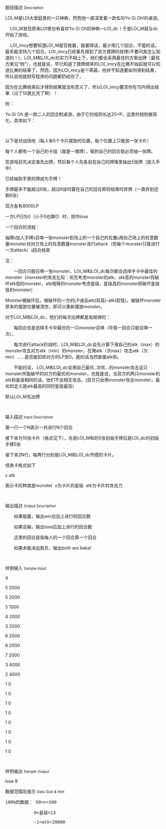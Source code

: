 <div class="panel panel-default">
<div class="area-title">
<span>
题目描述
<small>Description</small>
</span></div>
<div class="panel-body">

<p><span style="">LOI_M</span><span style="">是LOI大家庭里的一只神犇，然而他一直深爱着一款名叫Yo Gi Oh!的桌游。</span></p><p><span style="">    LOI_M</span><span style="">发现原来LOI里也有喜欢Yo Gi Oh的神犇—LOI_dc！于是LOI_M就与dc开始了游戏。</span></p><p><span style="">    LOI_imcy</span><span style="">想要知道LOI_M是否能赢，能赢得话，最少用几个回合，不能的话，最多能坚持几个回合。LOI_imcy已经事先得到了双方摸牌的规律(不要问我怎么知道的！)，LOI_M和LOI_dc的实力不相上下，他们都会采用最佳的方案出牌（最佳方案见“附”），也就是说，早已知道了摸牌顺序的LOI_imcy在比赛开始前就可以知道比赛的结果了，然而，因为LOI_imcy是个蒟蒻，他并不知道要如何得到结果，所以说他就把写程序的问题都扔给你了，</span></p><p><span style="">因为在比赛结束后才得到结果就没有意义了，所以LOI_imcy要求你在1S内得出结果（过了1S就比完了啊）！</span></p><p style=""><span style="">附：</span></p><p style="">Yo Gi Oh <span style="">是一款二人的回合制桌游，由于它的规则长达</span>25+P<span style="">，这里的规则做简化，具体如下：</span></p><p><br></p><p style=""><span style="">以下是对战场地（每人有</span>5<span style="">个卡片摆放的位置，每个位置上只能放一张卡片）</span></p><p style=""><span style="">每个人都有一个自己的卡组（就是一堆牌），每到自己的回合就必须抽一张牌。</span></p><p style=""><span style="">在游戏前先决定谁先出牌，然后每个人先各自在自己的牌堆里抽出</span>5<span style="">张牌（放入手中）</span></p><p style=""><span style="">已经抽到手里的牌成为手牌！</span></p><p style=""><span style="">手牌最多不能超过</span>6<span style="">张，超过</span>6<span style="">张时要在自己的回合即将结束时弃牌（一直弃到还剩</span>6<span style="">张）</span></p><p style=""><span style="">双方各有</span>8000LP</p><p style=""><span style="">一方</span>LP<span style="">归为</span>0<span style="">（小于</span>0<span style="">也算</span>0<span style="">）时，视作</span>lose</p><p style=""><span style="">一个回合的流程：</span></p><p style=""><span style="">抽牌</span><span style="font-family: Wingdings;">à</span><span style="">加入手牌</span><span style="font-family: Wingdings;">à</span><span style="">召唤一张</span>monster<span style="">到场上的一个自己的位置</span><span style="font-family: Wingdings;">à</span><span style="">用自己场上的任意数量</span>monster<span style="">对对方场上的任意数量</span>monster<span style="">进行</span>attack<span style="">（但每个</span>monster<span style="">只能进行一次</span>attack<span style="">）</span><span style="font-family: Wingdings;">à</span><span style="">回合结束</span></p><p style=""><span style="">注：</span></p><p style="">       <span style="">一回合只能召唤一张</span>monster<span style="">，</span>LOI_M<span style="">和</span>LOI_dc<span style="">每次都会选择手卡中最佳的</span>monster<span style="">（</span>monster<span style="">的攻击比较：优先考虑</span>monster<span style="">的</span>atk<span style="">，</span>atk<span style="">高的</span>monster<span style="">将破坏</span>atk<span style="">低的</span>monster<span style="">，</span>atk<span style="">相等的</span>monster<span style="">考虑星级，星级高的</span>monster<span style="">将破坏星级低的</span>monster<span style="">）</span></p><p style="">Monster<span style="">被破坏后，被破坏的一方的</span>LP<span style="">减去</span>atk(<span style="">较高</span>)-atk(<span style="">较低</span>)<span style="">，被破坏</span>monster<span style="">原本的摆放位置被清空，即可以重新摆放</span>monster<span style="">。</span></p><p style=""><span style="">对于</span>LOI_M<span style="">和</span>LOI_dc<span style="">，他们的每次出牌都是有规律的：</span></p><p style="">       <span style="">每回合总是选择手卡中最优的一只</span>monster<span style="">召唤（毕竟一回合只能召唤一次）。</span></p><p style="">       <span style="">每次进行</span>attack<span style="">阶段时，</span>LOI_M<span style="">和</span>LOI_dc<span style="">会先计算下用自己的</span>atk<span style="">（</span>max<span style="">）的</span>monster<span style="">攻击对方</span>atk<span style="">（</span>min<span style="">）的</span>monster<span style="">，在用</span>atk<span style="">（次</span>max<span style="">）攻击</span>atk<span style="">（次</span>min<span style="">）</span>……<span style="">是否能扣除对方的</span>LP<span style="">至</span>0<span style="">，能的话当然直接</span>atk<span style="">啦。</span></p><p style="">       <span style="">不能的话，</span> LOI_M<span style="">和</span>LOI_dc<span style="">会用自己最优</span>..<span style="">次优</span>…<span style="">的</span>monster<span style="">攻击这只</span>monster<span style="">所能破坏的对方的最优的</span>monster<span style="">，也就是说，当双方的两只</span>monster<span style="">的</span>atk<span style="">和星级相同的话，他们不会相互攻击。</span>(<span style="">双方只会用</span>monster<span style="">攻击</span>monster<span style="">，最优的定义是</span>atk<span style="">最高的同时星级最高</span>)</p><p style=""><span style="">默认</span>LOI_M<span style="">先出牌</span></p><p><br></p>

</div>
</div>

<div class="panel panel-default">
<div class="area-title">
<span>
输入描述
<small>Input Description</small>
</span></div>
<div class="panel-body">
<p style=""><span style="">第一行一个N表示一共进行N个回合</span></p><p style=""><span style="">接下来为10张卡片（格式见下），先是LOI_M和的5张初始手牌后是LOI_dc的初始手牌5张</span></p><p style=""><span style="">接下来2N行，每两行分别是LOI_M和LOI_dc所摸的卡片。</span></p><p style=""><span style="">怪兽卡格式如下</span></p><p style=""><span style="">x atk</span></p><p style=""><span style="">表示卡的种类是monster  x为卡片的星级  atk为卡片的攻击力</span></p><p><br></p>

</div>
</div>
<div  class="panel panel-default">
<div class="area-title">
<span>
输出描述
<small>Output Description</small>
</span></div>
<div class="panel-body">

<p style="text-indent:28px"><span style="font-family:宋体">如果能赢，输出</span>win<span style="font-family:宋体">后加上进行的回合数</span></p><p style="text-indent:28px"><span style="font-family:宋体">如果会输，输出</span>lose<span style="font-family:宋体">后加上进行的回合数</span></p><p style="text-indent:28px"><span style="font-family:宋体">这里的回合是指每人的一个回合算一个回合</span></p><p style="text-indent:28px"><span style="font-family:宋体">如果未能决出胜负，输出</span>both are baka!</p><p><br/></p>

</div>
</div>


<div class="panel panel-default">
<div class="area-title">
<span>
样例输入
<small>Sample Input</small>
</span></div>
<div class="panel-body">
<p style="">4</p><p style="">5 2000</p><p style="">5 2000</p><p style="">5 1000</p><p style="">4 2000</p><p style="">3 2000</p><p style="">6 2000</p><p style="">6 2000</p><p style="">7 2000</p><p style="">3 4000</p><p style="">2 4000</p><p style="">1 0</p><p style="">1 0</p><p style="">1 0</p><p style="">1 0</p><p style="">1 0</p><p style="">1 0</p><p style="">1 0</p><p style="">1 0</p><p><br></p>

</div>
</div>

<div class="panel panel-default">
<div class="area-title">
<span>
样例输出
<small>Sample Output</small>
</span></div>
<div class="panel-body">
<p><span style="">lose 8</span></p>

</div>
</div>

<div class="panel panel-default">
<div class="area-title">
<span>
数据范围及提示
<small>Data Size & Hint</small>
</span></div>
<div class="panel-body">
<p style=""><span style="font-family: 'Courier New';">100%</span><span style="">的数据：</span><span style="font-family: 'Courier New';"> 50&lt;n&lt;100</span></p><p style=""><span style="font-family: 'Courier New';">           0&lt;</span><span style="">星级</span><span style="font-family: 'Courier New';">&lt;13</span></p><p style=""><span style="font-family: 'Courier New';">           -1&lt;atk&lt;20000</span></p><p style=""><br></p>
</div>
</div>